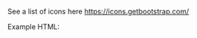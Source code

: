 See a list of icons here https://icons.getbootstrap.com/

Example HTML:
<i class="bi bi-pencil"></i>
